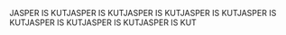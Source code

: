 JASPER IS KUTJASPER IS KUTJASPER IS KUTJASPER IS KUTJASPER IS KUTJASPER IS KUTJASPER IS KUTJASPER IS KUT
